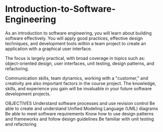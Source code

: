 # Introduction-to-Software-Engineering
As an introduction to software engineering, you will learn about building software effectively. You will apply good practices, effective design techniques, and development tools within a team project to create an application with a graphical user interface.

The focus is largely practical, with broad coverage in topics such as: object-oriented design, user interfaces, unit testing, design patterns, and refactoring.

Communication skills, team dynamics, working with a "customer," and creativity are also important factors in the course project. The knowledge, skills, and experience you gain will be invaluable in your future software development projects.

OBJECTIVES
Understand software processes and use revision control
Be able to create and understand Unified Modeling Language (UML) diagrams
Be able to meet software requirements
Know how to use design patterns and frameworks and follow design guidelines
Be familiar with unit testing and refactoring
